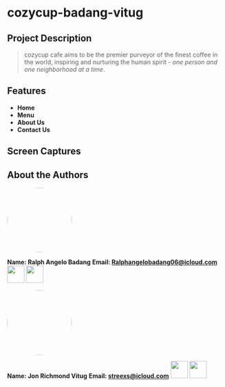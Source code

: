# **cozycup-badang-vitug**
## Project Description
> cozycup cafe aims to be the premier purveyor of the finest coffee in the world, inspiring and nurturing the human spirit - *one person and one neighborhood at a time*.

## Features
- **Home**
- **Menu**
- **About Us**
- **Contact Us**

## Screen Captures

## About the Authors
<img src="https://avatars.githubusercontent.com/u/225259706?v=4"  style="border-radius: 50%" width=150>

**Name: Ralph Angelo Badang**
**Email: Ralphangelobadang06@icloud.com**
<a href="https://www.facebook.com/RalphAngeloBadangg/"><img src="https://github.com/gauravghongde/social-icons/blob/master/PNG/Color/Facebook.png?raw=true" width="40"></a> <a href="https://github.com/YG-paaleee"><img src="https://github.com/gauravghongde/social-icons/blob/master/PNG/Color/Github.png?raw=true" width="40"></a>

<img src="https://avatars.githubusercontent.com/u/178247970?v=4"  style="border-radius: 50%" width=150>

**Name: Jon Richmond Vitug**
**Email: streexs@icloud.com**
<a href="https://github.com/YG-paaleee"><img src="https://github.com/gauravghongde/social-icons/blob/master/PNG/Color/Facebook.png?raw=true" width="40"></a> <a href="https://www.facebook.com/exruc"><img src="https://github.com/gauravghongde/social-icons/blob/master/PNG/Color/Github.png?raw=true" width="40"></a>
